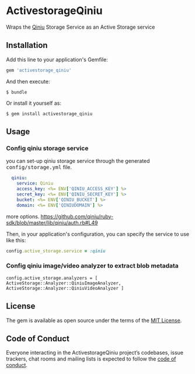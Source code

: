 # ActivestorageQiniu

Wraps the [Qiniu](https://www.qiniu.com/) Storage Service as an Active Storage service

## Installation

Add this line to your application's Gemfile:

```ruby
gem 'activestorage_qiniu'
```

And then execute:

    $ bundle

Or install it yourself as:

    $ gem install activestorage_qiniu

## Usage

### Config qiniu storage service

you can set-up qiniu storage service through the generated <tt>config/storage.yml</tt> file.
```yaml
  qiniu:
    service: Qiniu
    access_key: <%= ENV['QINIU_ACCESS_KEY'] %>
    secret_key: <%= ENV['QINIU_SECRET_KEY'] %>
    bucket: <%= ENV['QINIU_BUCKET'] %>
    domain: <%= ENV['QINIUDOMAIN'] %>
```
more options. https://github.com/qiniu/ruby-sdk/blob/master/lib/qiniu/auth.rb#L49

Then, in your application's configuration, you can specify the service to use like this:
```ruby
config.active_storage.service = :qiniu
```

### Config qiniu image/video analyzer to extract blob metadata

```
config.active_storage.analyzers = [ ActiveStorage::Analyzer::QiniuImageAnalyzer, ActiveStorage::Analyzer::QiniuVideoAnalyzer ]
```


## License

The gem is available as open source under the terms of the [MIT License](https://opensource.org/licenses/MIT).

## Code of Conduct

Everyone interacting in the ActivestorageQiniu project’s codebases, issue trackers, chat rooms and mailing lists is expected to follow the [code of conduct](https://github.com/[USERNAME]/activestorage_qiniu/blob/master/CODE_OF_CONDUCT.md).

